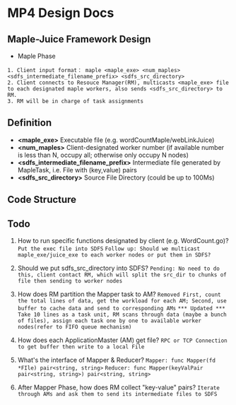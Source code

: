 # MP4 Design Docs

## Maple-Juice Framework Design


+ Maple Phase
```
1. Client input format： maple <maple_exe> <num_maples> <sdfs_intermediate_filename_prefix> <sdfs_src_directory>
2. Client connects to Resouce Manager(RM), multicasts <maple_exe> file to each designated maple workers, also sends <sdfs_src_directory> to RM.
3. RM will be in charge of task assignments
```


## Definition
* **<maple_exe>** Executable file (e.g. wordCountMaple/webLinkJuice)
* **<num_maples>** Client-designated worker number (if available number is less than N, occupy all; otherwise only occupy N nodes)
* **<sdfs_intermediate_filename_prefix>** Intermediate file generated by MapleTask, i.e. File with (key,value) pairs
* **<sdfs_src_directory>** Source File Directory (could be up to 100Ms)

## Code Structure

## Todo

1. How to run specific functions designated by client (e.g. WordCount.go)?
    `Put the exec file into SDFS`
    `Follow up: Should we multicast maple_exe/juice_exe to each worker nodes or put them in SDFS?`

2. Should we put sdfs_src_directory into SDFS?
    `Pending: No need to do this, client contact RM, which will split the src_dir to chunks of file then sending to worker nodes`

3. How does RM partition the Mapper task to AM?
    `Removed First, count the total lines of data, get the workload for each AM; Second, use buffer to cache data and send to corresponding AMs`
    `*** Updated *** Take 10 lines as a task unit, RM scans through data (maybe a bunch of files), assign each task one by one to available worker nodes(refer to FIFO queue mechanism)` 

4. How does each ApplicationMaster (AM) get file?
    `RPC or TCP Connection to get buffer then write to a local File`

5. What's the interface of Mapper & Reducer?
    `Mapper: func Mapper(fd *FIle) pair<string, string>` 
    `Reducer: func Mapper(keyValPair pair<string, string>) pair<string, string>`

6. After Mapper Phase, how does RM collect "key-value" pairs?
    `Iterate through AMs and ask them to send its intermediate files to SDFS`